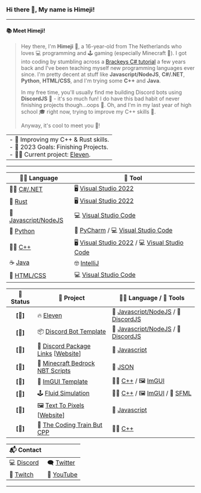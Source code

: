 <!-- ![banner](img/banner.png) -->
### Hi there 👋, My name is Himeji!

---
#### 📚 **Meet Himeji!**
> Hey there, I'm **Himeji** 👋, a 16-year-old from The Netherlands who loves 💻 programming and 🕹️ gaming (especially Minecraft 🌱). I got into coding by stumbling across a [Brackeys C# tutorial](https://www.youtube.com/watch?v=jGD0vn-QIkg&ab_channel=Brackeys) a few years back and I've been teaching myself new programming languages ever since. I'm pretty decent at stuff like **Javascript/NodeJS**, **C#/.NET**, **Python**, **HTML/CSS**, and I'm trying some **C++** and **Java**.
> 
> In my free time, you'll usually find me building Discord bots using **DiscordJS** 🤖 - it's so much fun! I do have this bad habit of never finishing projects though...oops 🤔. Oh, and I'm in my last year of high school 🎓 right now, trying to improve my C++ skills 🚀.
> 
> Anyway, it's cool to meet you 🤝!

<table><tr><td>
- 🌱 Improving my C++ & Rust skills.</br>
- 🥅 2023 Goals: Finishing Projects.</br>
- 🐱‍💻 Current project: <a href="https://github.com/HimejiDev/Eleven">Eleven</a>.</br>
</td></tr></table>

---

| 👨‍💻 Language | 🧰 Tool |
| --- | ---- |
| 🐱‍👤 [C#/.NET](https://dotnet.microsoft.com/en-us/) | 🖥️ [Visual Studio 2022](https://visualstudio.microsoft.com/vs/) |
| 🦀 [Rust](https://www.rust-lang.org/) | 🖥️ [Visual Studio 2022](https://visualstudio.microsoft.com/vs/) |
| 💬 [Javascript/NodeJS](https://nodejs.org/en) | 💻 [Visual Studio Code](https://code.visualstudio.com) |
| 🐍 [Python](https://www.python.org/) | 🐍 [PyCharm](https://www.jetbrains.com/pycharm/) /  💻 [Visual Studio Code](https://code.visualstudio.com)  |
| 🐱‍👤 [C++](https://gcc.gnu.org/) | 🖥️ [Visual Studio 2022](https://visualstudio.microsoft.com/vs/) /  💻 [Visual Studio Code](https://code.visualstudio.com)  |
| ☕ [Java](https://dotnet.microsoft.com/en-us/) | 🤓 [IntelliJ](https://www.jetbrains.com/idea/download/?fromIDE=#section=windows) |
| 🎨 [HTML/CSS](https://www.w3schools.com/) | 💻 [Visual Studio Code](https://code.visualstudio.com) |

| 🚧 Status | 💼 Project | 👨‍💻 Language / 🧰 Tools |
| :---: | ---- | ---- |
| **[🚧]** | 🔥 [Eleven](https://github.com/HimejiDev/Eleven) | 💬 [Javascript/NodeJS](https://nodejs.org/en) / 🤖 [DiscordJS](https://discord.js.org/#/) |
| **[🌟]** | 📦 [Discord Bot Template](https://github.com/HimejiDev/DiscordBotTemplate) | 💬 [Javascript/NodeJS](https://nodejs.org/en) / 🤖 [DiscordJS](https://discord.js.org/#/) |
| **[🌟]** | 🔗 [Discord Package Links](https://github.com/HimejiDev/DiscordPackageLinks) [[Website](https://himejidev.github.io/DiscordPackageLinks/)] | 💬 [Javascript](https://www.javascript.com/) |
| **[🌟]** | 💾 [Minecraft Bedrock NBT Scripts](https://github.com/HimejiDev/minecraft-nbt) | 💾 [JSON]() |
| **[🌟]** | 🎨 [ImGUI Template](https://github.com/HimejiDev/ImGui-Template) | 🐱‍👤 [C++](https://gcc.gnu.org/) / 🖼️ [ImGUI](https://github.com/ocornut/imgui) |
| **[🌟]** | 🕹️ [Fluid Simulation](https://github.com/Steve987321/CooleSimulatie) | 🐱‍👤 [C++](https://gcc.gnu.org/) / 🖼️ [ImGUI](https://github.com/ocornut/imgui) / 🎨 [SFML](https://github.com/SFML/SFML) |
| **[🚧]** | 🖼️ [Text To Pixels](https://github.com/HimejiDev/text-to-pixels) [[Website](https://himejidev.github.io/text-to-pixels/)] | 💬 [Javascript](https://www.javascript.com/) |
| **[🚧]** | 🚂 [The Coding Train But CPP](https://github.com/HimejiDev/TheCodingTrainButCPP) | 🐱‍👤 [C++](https://gcc.gnu.org/) |

| 📬 Contact |  |
| --- | ---- |
 | 💻 [Discord](https://www.discord.com/users/616956504234262539) | 🗨️ [Twitter](https://twitter.com/himejimc) |
|  🔴 [Twitch](https://twitch.tv/himejimc) | 🎥 [YouTube](https://youtube.com/@himeji.) | 

<!-- | 🌐 [Website](https://example.com) -->
<!-- | 📧 E-Mail (himejidev@proton.me) -->

---
<!-- 
[![Github Stats](https://github-readme-stats.vercel.app/api?username=himejidev)](https://github.com/anuraghazra/github-readme-stats)

---
[![buy_me_a_coffee](img/buymeacoffee.png)](https://www.buymeacoffee.com/himeji) -->
